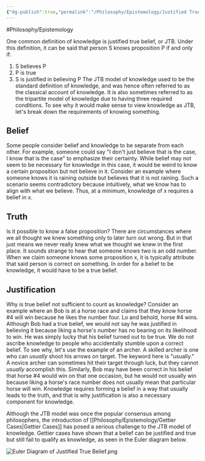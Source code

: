 ```yaml
---
{"dg-publish":true,"permalink":"/Philosophy/Epistemology/Justified True Belief/","created":"2024-06-23T21:29:08.615-04:00","updated":"2024-11-11T00:39:15.181-05:00"}
---
```



#Philosophy/Epistemology 

One common definition of knowledge is justified true belief, or JTB. Under this definition, it can be said that person S knows proposition P if and only if:
1. S believes P
2. P is true
3. S is justified in believing P
The JTB model of knowledge used to be the standard definition of knowledge, and was hence often referred to as the classical account of knowledge. It is also sometimes referred to as the tripartite model of knowledge due to having three required conditions. To see why it would make sense to view knowledge as JTB, let's break down the requirements of knowing something.
## Belief

Some people consider belief and knowledge to be separate from each other. For example, someone could say "I don't just believe that is the case, I know that is the case" to emphasize their certainty. While belief may not seem to be necessary for knowledge in this case, it would be weird to know a certain proposition but not believe in it. Consider an example where someone knows it is raining outside but believes that it is not raining. Such a scenario seems contradictory because intuitively, what we know has to align with what we believe. Thus, at a minimum, knowledge of x requires a belief in x.
## Truth

Is it possible to know a false proposition? There are circumstances where we all thought we knew something only to later turn out wrong. But in that just means we never really knew what we thought we knew in the first place. It sounds strange to hear that someone knows two is an odd number. When we claim someone knows some proposition x, it is typically attribute that said person is correct on something. In order for a belief to be knowledge, it would have to be a true belief.
## Justification

Why is true belief not sufficient to count as knowledge? Consider an example where an Bob is at a horse race and claims that they know horse #4 will win because he likes the number four. Lo and behold, horse #4 wins. Although Bob had a true belief, we would not say he was justified in believing it because liking a horse's number has no bearing on its likelihood to win. He was simply lucky that his belief turned out to be true. We do not ascribe knowledge to people who accidentally stumble upon a correct belief. To see why, let's use the example of an archer. A skilled archer is one who can *usually* shoot his arrows on target. The keyword here is "usually." A novice archer can sometimes hit their target through luck, but they cannot *usually* accomplish this. Similarly, Bob may have been correct in his belief that horse #4 would win on that one occasion, but he would not usually win because liking a horse's race number does not usually mean that particular horse will win. Knowledge requires forming a belief in a way that usually leads to the truth, and that is why justification is also a necessary component for knowledge.

Although the JTB model was once the popular consensus among philosophers, the introduction of [[Philosophy/Epistemology/Gettier Cases\|Gettier Cases]] has posed a serious challenge to the JTB model of knowledge. Gettier cases have shown that a belief can be justified and true but still fail to qualify as knowledge, as seen in the Euler diagram below.

![Euler Diagram of Justified True Belief.png](/img/user/Euler%20Diagram%20of%20Justified%20True%20Belief.png)

